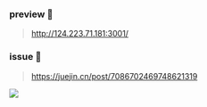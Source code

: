 ### preview 🎉

> http://124.223.71.181:3001/

### issue 📝

> https://juejin.cn/post/7086702469748621319

![](https://cdn.jsdelivr.net/gh/LuckyChou710/blog-images/bg-images/bg38.jpeg)
